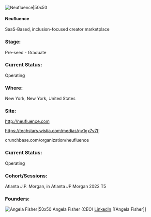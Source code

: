 

![Neufluence|50x50](https://apimg.techstars.com/profiles/1668396311676_431601.png)

#### Neufluence
SaaS-Based, inclusion-focused creator marketplace

### Stage: 
Pre-seed - Graduate 

### Current Status: 
Operating

### Where:
New York, New York, United States

### Site:
http://neufluence.com

https://techstars.wistia.com/medias/qv1gx7v7fj

crunchbase.com/organization/neufluence

### Current Status: 
Operating

### Cohort/Sessions: 
Atlanta J.P. Morgan, in Atlanta JP Morgan 2022 T5

### Founders: 

![Angela Fisher|50x50](https://www.f6s.com/content-resource/profiles/2848526_th2.jpg) Angela Fisher (CEO) [LinkedIn](https://linkedin.com/in/angelamariefisher) [[Angela Fisher]]


